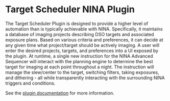 # Target Scheduler NINA Plugin

The Target Scheduler Plugin is designed to provide a higher level of automation than is typically achievable with NINA. Specifically, it maintains a database of imaging projects describing DSO targets and associated exposure plans. Based on various criteria and preferences, it can decide at any given time what project/target should be actively imaging. A user will enter the desired projects, targets, and preferences into a UI exposed by the plugin. At runtime, a single new instruction for the NINA Advanced Sequencer will interact with the planning engine to determine the best target for imaging at each point throughout a night. The instruction will manage the slew/center to the target, switching filters, taking exposures, and dithering - all while transparently interacting with the surrounding NINA triggers and conditions.

See the [plugin documentation](https://tcpalmer.github.io/nina-scheduler/) for more information.
